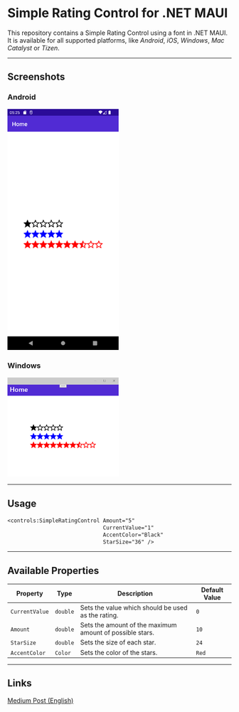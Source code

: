 # Simple Rating Control for .NET MAUI

This repository contains a Simple Rating Control using a font in .NET MAUI. It is available for all supported platforms, like *Android*, *iOS*, *Windows*, *Mac Catalyst* or *Tizen*.

---

## Screenshots

### Android 

<img src="docs/screenshot-android.png" width="250" />

### Windows 

<img src="docs/screenshot-windows.png" width="250" />

---

## Usage


```xaml
<controls:SimpleRatingControl Amount="5"
                              CurrentValue="1"
                              AccentColor="Black"
                              StarSize="36" />
```

---

## Available Properties

| Property       | Type     | Description                                              | Default Value |
|----------------|----------|----------------------------------------------------------|---------------|
| `CurrentValue` | `double` | Sets the value which should be used as the rating.       | `0`           |
| `Amount`       | `double` | Sets the amount of the maximum amount of possible stars. | `10`          |
| `StarSize`     | `double` | Sets the size of each star.                              | `24`          |
| `AccentColor`  | `Color`  | Sets the color of the stars.                             | `Red`         |

---

## Links

[Medium Post (English)](https://medium.com/@tsjdevapps/net-maui-create-a-simple-rating-control-560566fa5014)
